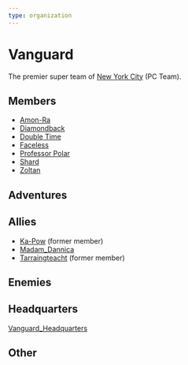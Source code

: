 ```yaml
---
type: organization
---
```

# Vanguard
The premier super team of [New York City](../locations/New_York_State/New_York_City/New_York_City.md) (PC Team).

## Members
- [Amon-Ra](/player_characters/Amon-Ra.md)
- [Diamondback](/player_characters/Diamondback.md)
- [Double Time](player_characters/Double_Time.md)
- [Faceless](player_characters/Faceless.md)
- [Professor Polar](player_characters/Professor_Polar.md)
- [Shard](player_characters/Shard.md)
- [Zoltan](/player_characters/Zoltan.md)

## Adventures


## Allies
- [Ka-Pow](../npcs/friends_and_allies/Ka-Pow.md) (former member)
- [Madam_Dannica](../npcs/friends_and_allies/Madam_Dannica.md)
- [Tarraingteacht](../npcs/friends_and_allies/Tarraingteacht.md) (former member)

## Enemies


## Headquarters
[Vanguard_Headquarters](/locations/New_York_State/New_York_City/Brooklyn/Vanguard_Headquarters.md)

## Other
